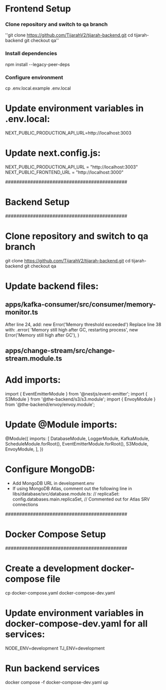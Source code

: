 # Frontend Setup
 
### Clone repository and switch to qa branch
''git clone https://github.com/TijarahV2/tijarah-backend.git
cd tijarah-backend
git checkout qa''
 
### Install dependencies
npm install --legacy-peer-deps
 
### Configure environment
cp .env.local.example .env.local
 
# Update environment variables in .env.local:
NEXT_PUBLIC_PRODUCTION_API_URL=http://localhost:3003
 
# Update next.config.js:
 NEXT_PUBLIC_PRODUCTION_API_URL = "http://localhost:3003"
 NEXT_PUBLIC_FRONTEND_URL = "http://localhost:3000"
 
############################################
# Backend Setup
############################################
 
# Clone repository and switch to qa branch
git clone https://github.com/TijarahV2/tijarah-backend.git
cd tijarah-backend
git checkout qa
 
# Update backend files:
 
## apps/kafka-consumer/src/consumer/memory-monitor.ts
After line 24, add: new Error('Memory threshold exceeded')
Replace line 38 with:
.error(
   'Memory still high after GC, restarting process',
   new Error('Memory still high after GC'),
)
 
## apps/change-stream/src/change-stream.module.ts
# Add imports:
import { EventEmitterModule } from '@nestjs/event-emitter';
import { S3Module } from '@the-backend/s3/s3.module';
import { EnvoyModule } from '@the-backend/envoy/envoy.module';
 
# Update @Module imports:
@Module({
   imports: [
     DatabaseModule,
     LoggerModule,
     KafkaModule,
     ScheduleModule.forRoot(),
     EventEmitterModule.forRoot(),
     S3Module,
     EnvoyModule,
   ],
})
 
# Configure MongoDB:
- Add MongoDB URL in development.env
- If using MongoDB Atlas, comment out the following line in libs/database/src/database.module.ts:
// replicaSet: config.databases.main.replicaSet, // Commented out for Atlas SRV connections
 
############################################
# Docker Compose Setup
############################################
 
# Create a development docker-compose file
cp docker-compose.yaml docker-compose-dev.yaml
 
# Update environment variables in docker-compose-dev.yaml for all services:
NODE_ENV=development
TJ_ENV=development
 
# Run backend services
docker compose -f docker-compose-dev.yaml up
